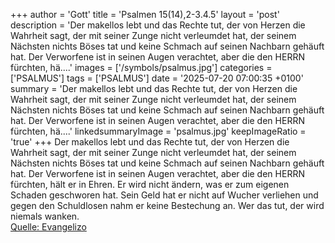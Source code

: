 +++
author = 'Gott'
title = 'Psalmen 15(14),2-3.4.5'
layout = 'post'
description = 'Der makellos lebt und das Rechte tut, der von Herzen die Wahrheit sagt, der mit seiner Zunge nicht verleumdet hat, der seinem Nächsten nichts Böses tat und keine Schmach auf seinen Nachbarn gehäuft hat. Der Verworfene ist in seinen Augen verachtet, aber die den HERRN fürchten, hä....'
images = ['/symbols/psalmus.jpg']
categories = ['PSALMUS']
tags = ['PSALMUS']
date = '2025-07-20 07:00:35 +0100'
summary = 'Der makellos lebt und das Rechte tut, der von Herzen die Wahrheit sagt, der mit seiner Zunge nicht verleumdet hat, der seinem Nächsten nichts Böses tat und keine Schmach auf seinen Nachbarn gehäuft hat. Der Verworfene ist in seinen Augen verachtet, aber die den HERRN fürchten, hä....'
linkedsummaryImage = 'psalmus.jpg'
keepImageRatio = 'true'
+++
Der makellos lebt und das Rechte tut, der von Herzen die Wahrheit sagt,
der mit seiner Zunge nicht verleumdet hat, der seinem Nächsten nichts Böses tat und keine Schmach auf seinen Nachbarn gehäuft hat.
Der Verworfene ist in seinen Augen verachtet, aber die den HERRN fürchten, hält er in Ehren.<!--more--> Er wird nicht ändern, was er zum eigenen Schaden geschworen hat.
Sein Geld hat er nicht auf Wucher verliehen und gegen den Schuldlosen nahm er keine Bestechung an. Wer das tut, der wird niemals wanken.<br> [Quelle: Evangelizo](https://evangeliumtagfuertag.org/DE/gospel)